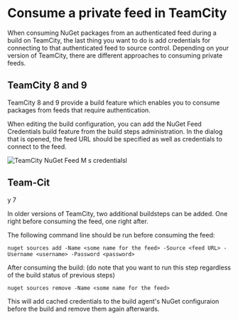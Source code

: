 # Consume a private feed in TeamCity

When consuming NuGet packages from an authenticated feed during a build on TeamCity, the last thing you want to do is add credentials for connecting to that authenticated feed to source control. Depending on your version of TeamCity, there are different approaches to consuming private feeds.

## TeamCity 8 and 9

TeamCity 8 and 9 provide a build feature which enables you to consume packages from feeds that require authentication.

When editing the build configuration, you can add the NuGet Feed Credentials build feature from the build steps administration. In the dialog that is opened, the feed URL should be specified as well as credentials to connect to the feed.

![TeamCity NuGet Feed M s credentialsl](Images/teamcity-private-feed.png)

## Team-Cit
y 7

In older versions of TeamCity, two additional buildsteps can be added. One right before consuming the feed, one right after.

The following command line should be run before consuming the feed:

	nuget sources add -Name <some name for the feed> -Source <feed URL> -Username <username> -Password <password>

After consuming the build: (do note that you want to run this step regardless of the build status of previous steps)

	nuget sources remove -Name <some name for the feed>
	
This will add cached credentials to the build agent's NuGet configuraion before the build and remove them again afterwards.
